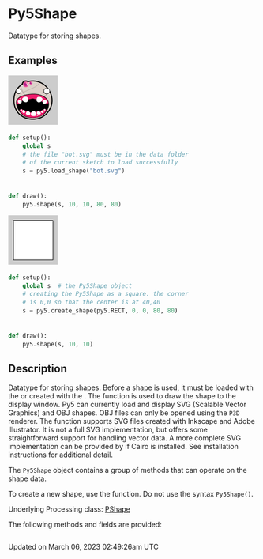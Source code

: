# Py5Shape

Datatype for storing shapes.

## Examples

<div class="example-table">

<div class="example-row"><div class="example-cell-image">

![example picture for Py5Shape](/images/reference/Py5Shape_0.png)

</div><div class="example-cell-code">

```python
def setup():
    global s
    # the file "bot.svg" must be in the data folder
    # of the current sketch to load successfully
    s = py5.load_shape("bot.svg")


def draw():
    py5.shape(s, 10, 10, 80, 80)
```

</div></div>

<div class="example-row"><div class="example-cell-image">

![example picture for Py5Shape](/images/reference/Py5Shape_1.png)

</div><div class="example-cell-code">

```python
def setup():
    global s  # the Py5Shape object
    # creating the Py5Shape as a square. the corner
    # is 0,0 so that the center is at 40,40
    s = py5.create_shape(py5.RECT, 0, 0, 80, 80)


def draw():
    py5.shape(s, 10, 10)
```

</div></div>

</div>

## Description

Datatype for storing shapes. Before a shape is used, it must be loaded with the [](sketch_load_shape) or created with the [](sketch_create_shape). The [](sketch_shape) function is used to draw the shape to the display window. Py5 can currently load and display SVG (Scalable Vector Graphics) and OBJ shapes. OBJ files can only be opened using the `P3D` renderer. The [](sketch_load_shape) function supports SVG files created with Inkscape and Adobe Illustrator. It is not a full SVG implementation, but offers some straightforward support for handling vector data. A more complete SVG implementation can be provided by [](sketch_convert_image) if Cairo is installed. See installation instructions for additional detail.

The `Py5Shape` object contains a group of methods that can operate on the shape data.

To create a new shape, use the [](sketch_create_shape) function. Do not use the syntax `Py5Shape()`.

Underlying Processing class: [PShape](https://processing.org/reference/PShape.html)

The following methods and fields are provided:

```{include} include_py5shape.md
```

Updated on March 06, 2023 02:49:26am UTC

